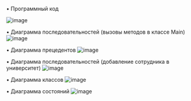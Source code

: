   • Программный код

![image](https://user-images.githubusercontent.com/71172186/207374218-3fdc5c34-b852-4f47-906b-0b43ae47f1a3.png)

  • Диаграмма последовательностей (вызовы методов в классе Main)
![image](https://user-images.githubusercontent.com/71172186/207374569-1a164f7f-77fc-48ff-86c2-9697e1962e28.png)

  • Диаграмма прецедентов
![image](https://user-images.githubusercontent.com/71172186/207374812-20afc2bf-a29b-4ae3-9817-d46e5136e18a.png)

  • Диаграмма последовательностей (добавление сотрудника в университет)
![image](https://user-images.githubusercontent.com/71172186/207375064-3eeea130-273f-4666-95a2-a56d3c9f846a.png)

  • Диаграмма классов
![image](https://user-images.githubusercontent.com/71172186/207375321-f18f1b79-a0b8-45b7-98b0-b6ccf52eb081.png)

  • Диаграмма состояний
![image](https://user-images.githubusercontent.com/71172186/207375486-0b491d2d-ae8c-49d8-a904-6a9d47aed11e.png)
